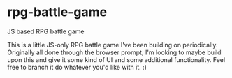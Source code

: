 # rpg-battle-game
JS based RPG battle game

This is a little JS-only RPG battle game I've been building on periodically.
Originally all done through the browser prompt, I'm looking to maybe build upon this and give it some kind of UI and some additional functionality.
Feel free to branch it do whatever you'd like with it. :)
